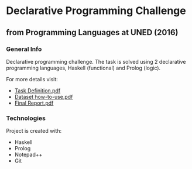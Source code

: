# Declarative Programming Challenge
## from Programming Languages at UNED (2016)

### General Info

Declarative programming challenge. The task is solved using 2 declarative programming languages, Haskell (functional) and Prolog (logic).

For more details visit:
- [Task Definition.pdf](https://github.com/misrraimsp/declarativeSkyline/blob/master/Task%20Definition.pdf)
- [Dataset how-to-use.pdf](https://github.com/misrraimsp/declarativeSkyline/blob/master/Dataset%20how-to-use.pdf)
- [Final Report.pdf](https://github.com/misrraimsp/declarativeSkyline/blob/master/Final%20Report.pdf)

### Technologies
Project is created with:
* Haskell
* Prolog
* Notepad++
* Git
